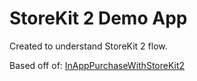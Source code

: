 #  StoreKit 2 Demo App
Created to understand StoreKit 2 flow.

Based off of: 
[InAppPurchaseWithStoreKit2](https://github.com/santoshbotre-royal/InAppPurchaseWithStoreKit2)

